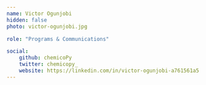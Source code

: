 ```yaml
---
name: Victor Ogunjobi
hidden: false
photo: victor-ogunjobi.jpg

role: "Programs & Communications"

social:
    github: chemicoPy
    twitter: chemicopy_
    website: https://linkedin.com/in/victor-ogunjobi-a761561a5
---
```

